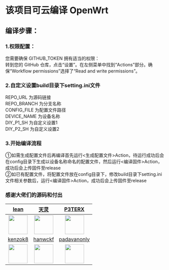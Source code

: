 
# 该项目可云编译 OpenWrt
## 编译步骤：
### 1.权限配置： 
您需要确保 GITHUB_TOKEN 拥有适当的权限：  
转到您的 GitHub 仓库，点击“设置”。在左侧菜单中找到“Actions”部分。确保“Workflow permissions”选择了“Read and write permissions”。  
### 2.自定义设置build目录下setting.ini文件  
REPO_URL 为源码链接  
REPO_BRANCH 为分支名称  
CONFIG_FILE 为配置文件路径  
DEVICE_NAME 为设备名称  
DIY_P1_SH 为自定义设置1  
DIY_P2_SH 为自定义设置2  
### 3.开始编译流程
①如需生成配置文件后再编译首先运行<生成配置文件>Action，待运行成功后会在config目录下生成以设备名称命名的配置文件，然后运行<编译固件>Action，成功后会上传固件至release  
②如已有配置文件，将配置文件放在config目录下，修改build目录下setting.ini文件相关参数后，运行<编译固件>Action，成功后会上传固件至release

### 感谢大佬们的源码和付出 

<!-- - [天灵](https://github.com/1715173329)
- [lean](https://github.com/coolsnowwolf/lede)
- [P3TERX](https://github.com/P3TERX/Actions-OpenWrt)
- [kenzok8](https://github.com/kenzok8/openwrt-packages)
- [hanwckf](https://github.com/hanwckf/immortalwrt-mt798x)
- [padavanonly](https://github.com/padavanonly/immortalwrtARM) -->

|          [lean](https://github.com/coolsnowwolf/lede)         |        [天灵](https://github.com/1715173329)               |              [P3TERX](https://github.com/P3TERX/Actions-OpenWrt)               |
| :----------------------------------------------------------: | :----------------------------------------------------------: | :----------------------------------------------------------: |
| <img width="60" src="https://avatars.githubusercontent.com/u/31687149?v=4"/> | <img width="60" src="https://avatars.githubusercontent.com/u/22235437?v=4" /> | <img width="60" src="https://avatars.githubusercontent.com/u/25927179?v=4" /> |
|          [kenzok8](https://github.com/kenzok8/openwrt-packages)         |              [hanwckf](https://github.com/hanwckf/immortalwrt-mt798x)               |              [padavanonly](https://github.com/padavanonly/immortalwrtARM)               |
| <img width="60" src="https://avatars.githubusercontent.com/u/39034242?v=4"/> | <img width="60" src="https://avatars.githubusercontent.com/u/27666983?v=4" /> | <img width="60" src="https://avatars.githubusercontent.com/u/83120842?v=4" /> |

